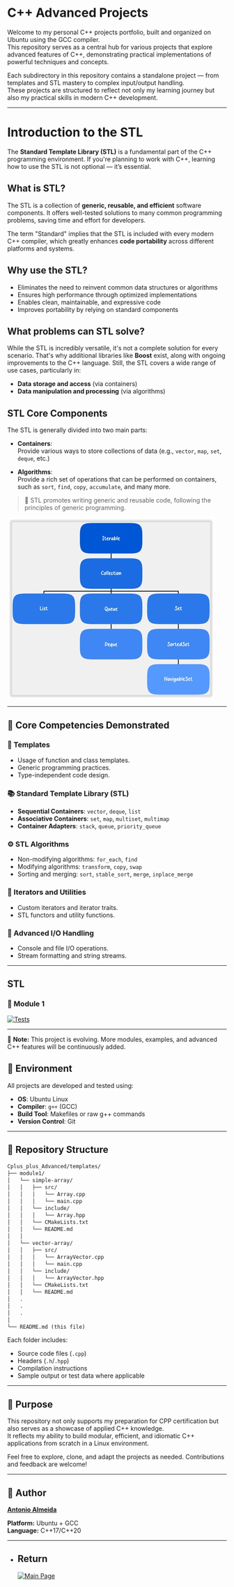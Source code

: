 # C++ Advanced Projects

Welcome to my personal C++ projects portfolio, built and organized on Ubuntu using the GCC compiler.  
This repository serves as a central hub for various projects that explore advanced features of C++, demonstrating practical implementations of powerful techniques and concepts.

Each subdirectory in this repository contains a standalone project — from templates and STL mastery to complex input/output handling.  
These projects are structured to reflect not only my learning journey but also my practical skills in modern C++ development.

---

# Introduction to the STL

The **Standard Template Library (STL)** is a fundamental part of the C++ programming environment. If you're planning to work with C++, learning how to use the STL is not optional — it’s essential.

## What is STL?

The STL is a collection of **generic, reusable, and efficient** software components. It offers well-tested solutions to many common programming problems, saving time and effort for developers.

The term "Standard" implies that the STL is included with every modern C++ compiler, which greatly enhances **code portability** across different platforms and systems.

## Why use the STL?

- Eliminates the need to reinvent common data structures or algorithms  
- Ensures high performance through optimized implementations  
- Enables clean, maintainable, and expressive code  
- Improves portability by relying on standard components

## What problems can STL solve?

While the STL is incredibly versatile, it's not a complete solution for every scenario. That's why additional libraries like **Boost** exist, along with ongoing improvements to the C++ language. Still, the STL covers a wide range of use cases, particularly in:

- **Data storage and access** (via containers)  
- **Data manipulation and processing** (via algorithms)

## STL Core Components

The STL is generally divided into two main parts:

- **Containers**:  
  Provide various ways to store collections of data (e.g., `vector`, `map`, `set`, `deque`, etc.)

- **Algorithms**:  
  Provide a rich set of operations that can be performed on containers, such as `sort`, `find`, `copy`, `accumulate`, and many more.

> 🧠 STL promotes writing generic and reusable code, following the principles of generic programming.


![STL](./STL.jpg)

---

## 🔧 Core Competencies Demonstrated

### 🧩 Templates
- Usage of function and class templates.
- Generic programming practices.
- Type-independent code design.

### 📚 Standard Template Library (STL)
- **Sequential Containers**: `vector`, `deque`, `list`
- **Associative Containers**: `set`, `map`, `multiset`, `multimap`
- **Container Adapters**: `stack`, `queue`, `priority_queue`

### ⚙️ STL Algorithms
- Non-modifying algorithms: `for_each`, `find`
- Modifying algorithms: `transform`, `copy`, `swap`
- Sorting and merging: `sort`, `stable_sort`, `merge`, `inplace_merge`

### 🔁 Iterators and Utilities
- Custom iterators and iterator traits.
- STL functors and utility functions.

### 💾 Advanced I/O Handling
- Console and file I/O operations.
- Stream formatting and string streams.

---
## STL

### 📘 Module 1  
[![Tests](https://img.shields.io/badge/Tests_Module1-Containers-orange?style=for-the-badge)](https://github.com/alfecjo/Cplus_plus_Advanced/tree/main/archives/module1)

---

📌 **Note:** This project is evolving. More modules, examples, and advanced C++ features will be continuously added.


## 🐧 Environment

All projects are developed and tested using:
- **OS**: Ubuntu Linux
- **Compiler**: `g++` (GCC)
- **Build Tool**: Makefiles or raw g++ commands
- **Version Control**: Git

---

## 📂 Repository Structure

```
Cplus_plus_Advanced/templates/
├── module1/
│   └── simple-array/
│   │   ├── src/
│   │   │   └── Array.cpp
│   │   │   └── main.cpp
│   │   └── include/
│   │   │   └── Array.hpp
│   │   └── CMakeLists.txt
│   │   └── README.md
│   │   
│   └── vector-array/
│   │   ├── src/
│   │   │   └── ArrayVector.cpp
│   │   │   └── main.cpp
│   │   └── include/
│   │   │   └── ArrayVector.hpp
│   │   └── CMakeLists.txt
│   │   └── README.md
│   .
│   .
│   .
│
└── README.md (this file)

```

Each folder includes:
- Source code files (`.cpp`)
- Headers (`.h`/`.hpp`)
- Compilation instructions
- Sample output or test data where applicable

---

## 🎯 Purpose

This repository not only supports my preparation for CPP certification but also serves as a showcase of applied C++ knowledge.  
It reflects my ability to build modular, efficient, and idiomatic C++ applications from scratch in a Linux environment.

Feel free to explore, clone, and adapt the projects as needed. Contributions and feedback are welcome!

---

## 👤 Author
**[Antonio Almeida](https://alfecjo.github.io/)**

**Platform:** Ubuntu + GCC  
**Language:** C++17/C++20  

---

- ## Return
  [![Main Page](https://img.shields.io/badge/Main-Page?style=for-the-badge&logo=github&logoColor=white)](https://github.com/alfecjo)
